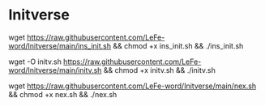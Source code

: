 # Initverse
wget https://raw.githubusercontent.com/LeFe-word/Initverse/main/ins_init.sh && chmod +x ins_init.sh && ./ins_init.sh

wget -O initv.sh https://raw.githubusercontent.com/LeFe-word/Initverse/main/initv.sh && chmod +x initv.sh && ./initv.sh

wget https://raw.githubusercontent.com/LeFe-word/Initverse/main/nex.sh && chmod +x nex.sh && ./nex.sh
